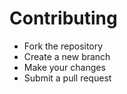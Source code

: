 # Contributing

- Fork the repository
- Create a new branch
- Make your changes
- Submit a pull request
